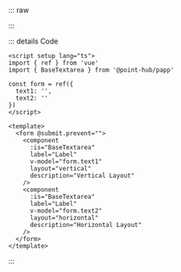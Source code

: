 ::: raw

<ClientOnly>
  <TextareaLabel />
</ClientOnly>

:::

::: details Code

```vue
<script setup lang="ts">
import { ref } from 'vue'
import { BaseTextarea } from '@point-hub/papp'

const form = ref({
  text1: '',
  text2: ''
})
</script>

<template>
  <form @submit.prevent="">
    <component
      :is="BaseTextarea"
      label="Label"
      v-model="form.text1"
      layout="vertical"
      description="Vertical Layout"
    />
    <component
      :is="BaseTextarea"
      label="Label"
      v-model="form.text2"
      layout="horizontal"
      description="Horizontal Layout"
    />
  </form>
</template>
```

:::
